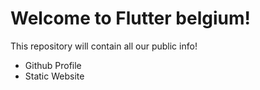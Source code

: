 # Welcome to Flutter belgium!

This repository will contain all our public info!

- Github Profile
- Static Website
